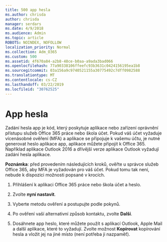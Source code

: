 ```yaml
---
title: 500 app hesla
ms.author: chrisda
author: chrisda
manager: serdars
ms.date: 4/9/2018
ms.audience: Admin
ms.topic: article
ROBOTS: NOINDEX, NOFOLLOW
localization_priority: Normal
ms.collection: Adm_O365
ms.custom: 500
ms.assetid: 4f670a84-a2b8-48ce-b0aa-a9ada3bad066
ms.openlocfilehash: 77a90338106ffeefc93b3631c0424156195ea1b8
ms.sourcegitcommit: 03a156a9c9740521155a30775492c7dff0982588
ms.translationtype: MT
ms.contentlocale: cs-CZ
ms.lasthandoff: 03/22/2019
ms.locfileid: "30762525"
---
```

# <a name="app-passwords"></a>App hesla

Zadání hesla app je kód, který poskytuje aplikace nebo zařízení oprávnění přístupu služeb Office 365 práce nebo škola účet. Pokud váš účet vyžaduje vícenásobné ověření (MFA) a aplikace se připojuje k vašemu účtu, je nutné generovat heslo aplikace app, aplikace můžete připojit k Office 365. Například aplikace Outlook 2016 a dřívější verze aplikace Outlook vyžadují zadání hesla aplikace.
  
 **Poznámka**: před provedením následujících kroků, ověřte u správce služeb Office 365, aby MFA je vyžadován pro váš účet. Pokud tomu tak není, nebude k dispozici možnosti popsané v krocích.
  
1. Přihlášení k aplikaci Office 365 práce nebo škola účet a heslo.
    
2. Zvolte **nyní nastavit**.
    
3. Vyberte metodu ověření a postupujte podle pokynů.
    
4. Po ověření vaší alternativní způsob kontaktu, zvolte **Další**.
    
5. Dosáhnete app heslo, které můžete použít s aplikací Outlook, Apple Mail a další aplikace, které to vyžadují. Zvolte možnost **Kopírovat** kopírování hesla a vložit jej na jiné místo (není potřeba ji nazpaměť). 
    

